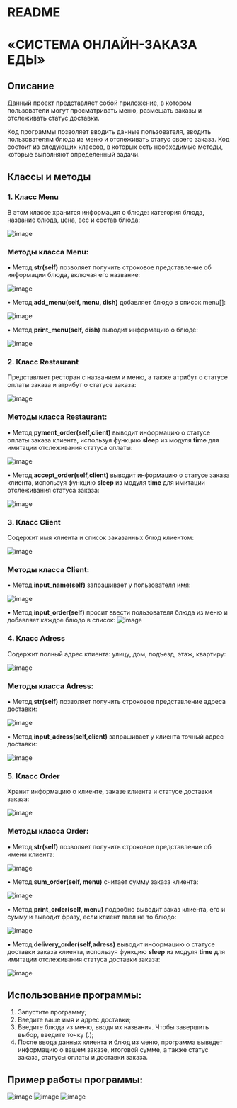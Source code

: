 # README

# «СИСТЕМА ОНЛАЙН-ЗАКАЗА ЕДЫ»

## Описание

Данный проект представляет собой приложение, в котором пользователи могут просматривать меню, размещать заказы и отслеживать статус доставки. 

Код программы позволяет вводить данные пользователя, вводить пользователям блюда из меню и отслеживать статус своего заказа. Код состоит из следующих классов, в которых есть необходимые методы, которые выполняют определенный задачи.

## Классы и методы

### 1.	Класс Menu

В этом классе хранится информация о блюде: категория блюда, название блюда, цена, вес и состав блюда:

![image](https://github.com/user-attachments/assets/b8a98c43-4392-4cb0-bc9a-62e719dd57f5)

### Методы класса Menu:

•	Метод **__str__(self)** позволяет получить строковое представление об информации блюда, включая его название:

![image](https://github.com/user-attachments/assets/e84b08c2-cd9b-4c33-a6dc-33c9f759e020)

•	Метод **add_menu(self, menu, dish)** добавляет блюдо в список menu[]:

![image](https://github.com/user-attachments/assets/b4a88cdf-9010-490c-99a3-c309ada5510d)

•	Метод **print_menu(self, dish)** выводит информацию о блюде:

![image](https://github.com/user-attachments/assets/08ace9f3-9927-4fe1-bf1b-dceab13da6e9)

### 2.	Класс Restaurant

Представляет ресторан с названием и меню, а также атрибут о статусе оплаты заказа и атрибут о статусе заказа:

![image](https://github.com/user-attachments/assets/db88f51b-0523-47cc-a65a-0cbef8b12974)

### Методы класса Restaurant:

•	Метод **pyment_order(self,client)** выводит информацию о статусе оплаты заказа клиента, используя функцию **sleep** из модуля **time** для имитации отслеживания статуса оплаты:

![image](https://github.com/user-attachments/assets/107122fb-5e4c-4f56-98fa-c02f9ad8e22d)

•	Метод **accept_order(self,client)** выводит информацию о статусе заказа клиента, используя функцию **sleep** из модуля **time** для имитации отслеживания статуса заказа:

![image](https://github.com/user-attachments/assets/ca76d41b-4bc8-42f4-81e3-04ad2ca5c53b)

### 3.	Класс Client

Содержит имя клиента и список заказанных блюд клиентом:

![image](https://github.com/user-attachments/assets/09b87982-25a9-46bc-a7d8-77cce1004af6)

### Методы класса Client:

•	Метод **input_name(self)** запрашивает у пользователя имя:

![image](https://github.com/user-attachments/assets/c9486530-b472-459e-919c-a54826cbfc28)

•	Метод **input_order(self)** просит ввести пользователя блюда из меню и добавляет каждое блюдо в список:
![image](https://github.com/user-attachments/assets/9ed8a31a-d1fc-4abe-8d5b-1968abdbf6a7)

### 4.	Класс Adress

Содержит полный адрес клиента: улицу, дом, подъезд, этаж, квартиру:

![image](https://github.com/user-attachments/assets/d29ede0f-dccd-4b4d-abd7-8b2a03aacbe1)

### Методы класса Adress:

•	Метод **__str__(self)** позволяет получить строковое представление адреса доставки:

![image](https://github.com/user-attachments/assets/4b656a5a-c662-4383-b688-68cb71f834d6)

•	Метод **input_adress(self,client)** запрашивает у клиента точный адрес доставки:

![image](https://github.com/user-attachments/assets/321ab7d3-66a1-4248-9514-6bfaa7efaa08)

### 5.	Класс Order

Хранит информацию о клиенте, заказе клиента и статусе доставки заказа:

![image](https://github.com/user-attachments/assets/78180c1f-2d8b-4e87-b171-16452a718e05)

### Методы класса Order:

•	Метод **__str__(self)** позволяет получить строковое представление об имени клиента:

![image](https://github.com/user-attachments/assets/27496879-0b78-4a0e-a96d-919109e24748)

•	Метод **sum_order(self, menu)** считает сумму заказа клиента:

![image](https://github.com/user-attachments/assets/76396d0e-569d-4444-9aef-6deed57e37fc)

•	Метод **print_order(self, menu)** подробно выводит заказ клиента, его и сумму и выводит фразу, если клиент ввел не то блюдо: 

![image](https://github.com/user-attachments/assets/b0057512-ec9c-4eda-a365-590b28224b2f)

•	Метод **delivery_order(self,adress)** выводит информацию о статусе доставки заказа клиента, используя функцию **sleep** из модуля **time** для имитации отслеживания статуса доставки заказа:

![image](https://github.com/user-attachments/assets/2011ca15-5e74-43fc-9645-56d0f0d91874)

## Использование программы:

1.	Запустите программу;
2.	Введите ваше имя и адрес доставки;
3.	Введите блюда из меню, вводя их названия. Чтобы завершить выбор, введите точку (.);
4.	После ввода данных клиента и блюд из меню, программа выведет информацию о вашем заказе, итоговой сумме, а также статус заказа, статусы оплаты и доставки заказа.

## Пример работы программы:

![image](https://github.com/user-attachments/assets/224ad9ea-a31d-4157-976c-3a876959a80b)
![image](https://github.com/user-attachments/assets/1ae288d2-b283-4131-ad85-2d20c2c97676)
![image](https://github.com/user-attachments/assets/c08bfd61-c8c2-4da5-8fbc-8cf1bc00a282)
